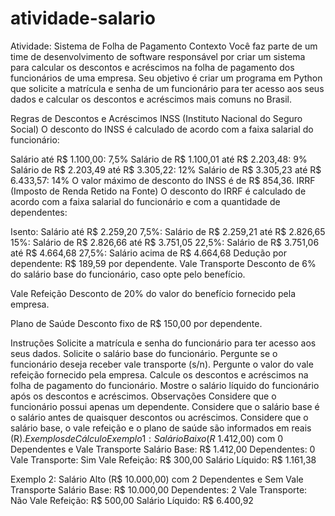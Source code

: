 # atividade-salario
Atividade: Sistema de Folha de Pagamento
Contexto
Você faz parte de um time de desenvolvimento de software responsável por criar um sistema para calcular os descontos e acréscimos na folha de pagamento dos funcionários de uma empresa.
Seu objetivo é criar um programa em Python que solicite a matrícula e senha de um funcionário para ter acesso aos seus dados e calcular os descontos e acréscimos mais comuns no Brasil.

Regras de Descontos e Acréscimos
INSS (Instituto Nacional do Seguro Social)
O desconto do INSS é calculado de acordo com a faixa salarial do funcionário:

Salário até R$ 1.100,00: 7,5%
Salário de R$ 1.100,01 até R$ 2.203,48: 9%
Salário de R$ 2.203,49 até R$ 3.305,22: 12%
Salário de R$ 3.305,23 até R$ 6.433,57: 14%
O valor máximo de desconto do INSS é de R$ 854,36.
IRRF (Imposto de Renda Retido na Fonte)
O desconto do IRRF é calculado de acordo com a faixa salarial do funcionário e com a quantidade de dependentes:

Isento: Salário até R$ 2.259,20
7,5%: Salário de R$ 2.259,21 até R$ 2.826,65
15%: Salário de R$ 2.826,66 até R$ 3.751,05
22,5%: Salário de R$ 3.751,06 até R$ 4.664,68
27,5%: Salário acima de R$ 4.664,68
Dedução por dependente: R$ 189,59 por dependente.
Vale Transporte
Desconto de 6% do salário base do funcionário, caso opte pelo benefício.

Vale Refeição
Desconto de 20% do valor do benefício fornecido pela empresa.

Plano de Saúde
Desconto fixo de R$ 150,00 por dependente.

Instruções
Solicite a matrícula e senha do funcionário para ter acesso aos seus dados.
Solicite o salário base do funcionário.
Pergunte se o funcionário deseja receber vale transporte (s/n).
Pergunte o valor do vale refeição fornecido pela empresa.
Calcule os descontos e acréscimos na folha de pagamento do funcionário.
Mostre o salário líquido do funcionário após os descontos e acréscimos.
Observações
Considere que o funcionário possui apenas um dependente.
Considere que o salário base é o salário antes de quaisquer descontos ou acréscimos.
Considere que o salário base, o vale refeição e o plano de saúde são informados em reais (R$).
Exemplos de Cálculo
Exemplo 1: Salário Baixo (R$ 1.412,00) com 0 Dependentes e Vale Transporte
Salário Base: R$ 1.412,00
Dependentes: 0
Vale Transporte: Sim
Vale Refeição: R$ 300,00
Salário Líquido: R$ 1.161,38

Exemplo 2: Salário Alto (R$ 10.000,00) com 2 Dependentes e Sem Vale Transporte
Salário Base: R$ 10.000,00
Dependentes: 2
Vale Transporte: Não
Vale Refeição: R$ 500,00
Salário Líquido: R$ 6.400,92
